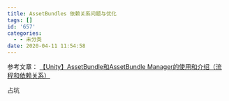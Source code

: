 ```yaml
---
title: AssetBundles 依赖关系问题与优化
tags: []
id: '657'
categories:
  - - 未分类
date: 2020-04-11 11:54:58
---
```


参考文章： [【Unity】AssetBundle和AssetBundle Manager的使用和介绍（流程和依赖关系）](https://blog.csdn.net/swj524152416/article/details/73348296)

占坑